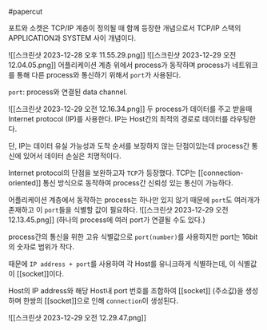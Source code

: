 #papercut 

포트와 소켓은 TCP/IP 계층이 정의될 때 함께 등장한 개념으로서  TCP/IP 스택의 APPLICATION과 SYSTEM 사이 개념이다. 

![[스크린샷 2023-12-28 오후 11.55.29.png]]
![[스크린샷 2023-12-29 오전 12.04.05.png]]
어플리케이션 계층 위에서 process가 동작하며 process가 네트워크를 통해 다른 process와 통신하기 위해서 `port`가 사용된다.

`port`: process와 연결된 data channel.

![[스크린샷 2023-12-29 오전 12.16.34.png]]
두 process가 데이터를 주고 받을때 Internet protocol (IP)를 사용한다. IP는 Host간의 최적의 경로로 데이터를 라우팅한다.

단, IP는 데이터 유실 가능성과 도착 순서를 보장하지 않는 단점이있는데 process간 통신에 있어서 데이터 손실은 치명적이다.

Internet protocol의 단점을 보완하고자 `TCP`가 등장했다.
TCP는 [[connection-oriented]] 통신 방식으로 동작하여 process간 신뢰성 있는 통신이 가능하다.

어플리케이션 계층에서 동작하는 process는 하나만 있지 않기 때문에 `port`도 여러개가 존재하고 이 `port`들을 식별할 값이 필요하다.
![[스크린샷 2023-12-29 오전 12.13.45.png]]
(하나의 process에 여러 port가 연결될 수도 있다.)

process간의 통신을 위한 고유 식별값으로 `port(number)`를 사용하지만 port는 16bit의 숫자로 범위가 작다.

때문에 `IP address + port`를 사용하여 각 Host를 유니크하게 식별하는데, 이 식별값이 [[socket]]이다.

Host의 IP address와 해당 Host내 port 번호를 조합하여 [[socket]] (주소값)을 생성하며 한쌍의 [[socket]]으로 인해 `connection`이 생성된다.

![[스크린샷 2023-12-29 오전 12.29.47.png]]